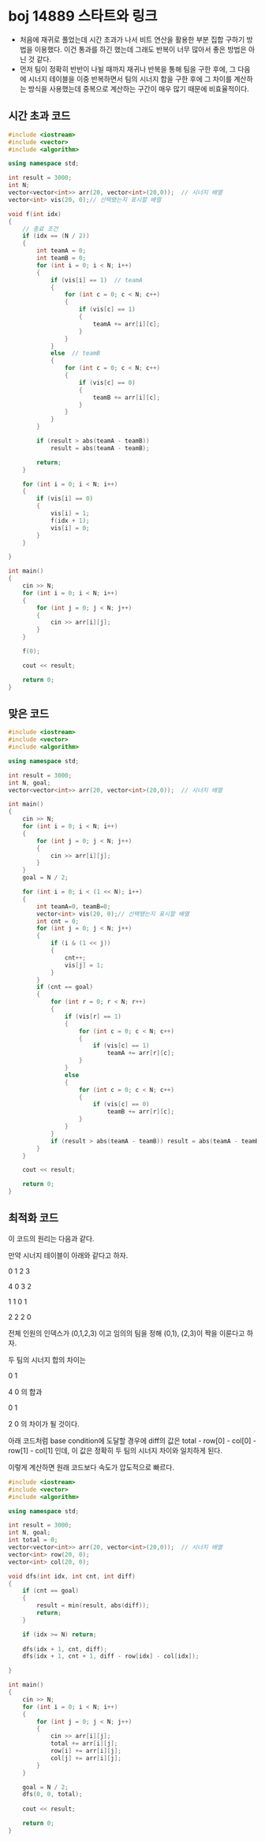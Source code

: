 # boj 14889 스타트와 링크

- 처음에 재귀로 풀었는데 시간 초과가 나서 비트 연산을 활용한 부분 집합 구하기 방법을 이용했다. 이건 통과를 하긴 했는데 그래도 반복이 너무 많아서 좋은 방법은 아닌 것 같다.
- 먼저 팀이 정확히 반반이 나뉠 때까지 재귀나 반복을 통해 팀을 구한 후에, 그 다음에 시너지 테이블을 이중 반복하면서 팀의 시너지 합을 구한 후에 그 차이를 계산하는 방식을 사용했는데 중복으로 계산하는 구간이 매우 많기 때문에 비효율적이다.



## 시간 초과 코드 

```c++
#include <iostream>
#include <vector>
#include <algorithm>

using namespace std; 

int result = 3000;
int N;
vector<vector<int>> arr(20, vector<int>(20,0));  // 시너지 배열
vector<int> vis(20, 0);// 선택됐는지 표시할 배열

void f(int idx)
{
	// 종료 조건
	if (idx == (N / 2))
	{
		int teamA = 0;
		int teamB = 0;
		for (int i = 0; i < N; i++)
		{
			if (vis[i] == 1)  // teamA
			{
				for (int c = 0; c < N; c++)
				{
					if (vis[c] == 1)
					{
						teamA += arr[i][c];
					}
				}
			}
			else  // teamB
			{
				for (int c = 0; c < N; c++)
				{
					if (vis[c] == 0)
					{
						teamB += arr[i][c];
					}
				}
			}
		}

		if (result > abs(teamA - teamB)) 
			result = abs(teamA - teamB);

		return;
	}

	for (int i = 0; i < N; i++)
	{
		if (vis[i] == 0)
		{
			vis[i] = 1;
			f(idx + 1);
			vis[i] = 0;
		}
	}

}

int main()
{
	cin >> N;
	for (int i = 0; i < N; i++)
	{
		for (int j = 0; j < N; j++)
		{
			cin >> arr[i][j];
		}
	}

	f(0);

	cout << result;

	return 0;
}
```



## 맞은 코드

```c++
#include <iostream>
#include <vector>
#include <algorithm>

using namespace std; 

int result = 3000;
int N, goal;
vector<vector<int>> arr(20, vector<int>(20,0));  // 시너지 배열

int main()
{
	cin >> N;
	for (int i = 0; i < N; i++)
	{
		for (int j = 0; j < N; j++)
		{
			cin >> arr[i][j];
		}
	}
	goal = N / 2;

	for (int i = 0; i < (1 << N); i++)
	{
		int teamA=0, teamB=0;
		vector<int> vis(20, 0);// 선택됐는지 표시할 배열
		int cnt = 0;
		for (int j = 0; j < N; j++)
		{
			if (i & (1 << j))
			{
				cnt++;
				vis[j] = 1;
			}
		}
		if (cnt == goal)
		{
			for (int r = 0; r < N; r++)
			{
				if (vis[r] == 1)
				{
					for (int c = 0; c < N; c++)
					{
						if (vis[c] == 1)
							teamA += arr[r][c];
					}
				}
				else
				{
					for (int c = 0; c < N; c++)
					{
						if (vis[c] == 0)
							teamB += arr[r][c];
					}
				}
			}
			if (result > abs(teamA - teamB)) result = abs(teamA - teamB);
		}
	}

	cout << result;

	return 0;
}
```



## 최적화 코드 

이 코드의 원리는 다음과 같다.

만약 시너지 테이블이 아래와 같다고 하자.

0 1 2 3

4 0 3 2

1 1 0 1

2 2 2 0

전체 인원의 인덱스가 (0,1,2,3) 이고 임의의 팀을 정해 (0,1), (2,3)이 짝을 이룬다고 하자.

두 팀의 시너지 합의 차이는 

0 1

4 0 의 합과

0 1

2 0 의 차이가 될 것이다.

아래 코드처럼 base condition에 도달할 경우에 diff의 값은 total - row[0] - col[0] - row[1] - col[1] 인데, 이 값은 정확히 두 팀의 시너지 차이와 일치하게 된다.

이렇게 계산하면 원래 코드보다 속도가 압도적으로 빠르다.

```c++
#include <iostream>
#include <vector>
#include <algorithm>

using namespace std; 

int result = 3000;
int N, goal;
int total = 0;
vector<vector<int>> arr(20, vector<int>(20,0));  // 시너지 배열
vector<int> row(20, 0);
vector<int> col(20, 0);

void dfs(int idx, int cnt, int diff)
{
	if (cnt == goal)
	{
		result = min(result, abs(diff));
		return;
	}

	if (idx >= N) return;
	
	dfs(idx + 1, cnt, diff);
	dfs(idx + 1, cnt + 1, diff - row[idx] - col[idx]);

}

int main()
{
	cin >> N;
	for (int i = 0; i < N; i++)
	{
		for (int j = 0; j < N; j++)
		{
			cin >> arr[i][j];
			total += arr[i][j];
			row[i] += arr[i][j];
			col[j] += arr[i][j];
		}
	}

	goal = N / 2;
	dfs(0, 0, total);
	
	cout << result;

	return 0;
}
```

